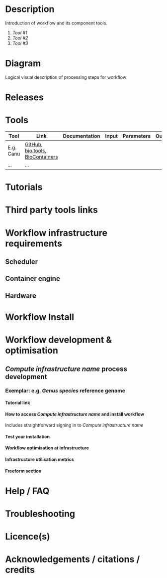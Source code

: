 # Description

Introduction of workflow and its component tools.

1. *Tool #1*
2. *Tool #2*
3. *Tool #3*

# Diagram

Logical visual description of processing steps for workflow

# Releases

# Tools

|Tool | Link | Documentation |Input  |Parameters  | Output |
|------|-------|--------|-------------|------------|--------------
|E.g. Canu | [GitHub](https://github.com/marbl/canu), [bio.tools](https://bio.tools/canu), [BioContainers](https://biocontainers.pro/#/tools/canu)|
|... | ... |

# Tutorials 

# Third party tools links

# Workflow infrastructure requirements

## Scheduler

## Container engine

## Hardware

# Workflow Install

# Workflow development & optimisation

## *Compute infrastructure name* process development

### Exemplar: e.g. *Genus species* reference genome

#### Tutorial link

#### How to access *Compute infrastructure name* and install workflow

Includes straightforward signing in to *Compute infrastructure name*

#### Test your installation

#### Workflow optimisation at infrastructure

#### Infrastructure utilisation metrics

#### Freeform section

# Help / FAQ

# Troubleshooting

# Licence(s)

# Acknowledgements / citations / credits
